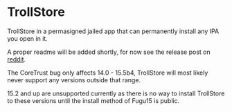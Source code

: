 # TrollStore

TrollStore in a permasigned jailed app that can permanently install any IPA you open in it.

A proper readme will be added shortly, for now see the release post on [reddit](https://reddit.com/r/jailbreak/comments/x44cpj/).

The CoreTrust bug only affects 14.0 - 15.5b4, TrollStore will most likely never support any versions outside that range.

15.2 and up are unsupported currently as there is no way to install TrollStore to these versions until the install method of Fugu15 is public.
